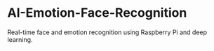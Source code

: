 # AI-Emotion-Face-Recognition
Real-time face and emotion recognition using Raspberry Pi and deep learning.
